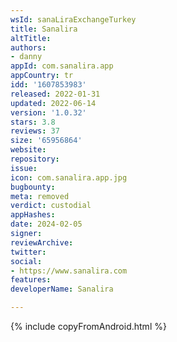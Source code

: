 ```yaml
---
wsId: sanaLiraExchangeTurkey
title: Sanalira
altTitle: 
authors:
- danny
appId: com.sanalira.app
appCountry: tr
idd: '1607853983'
released: 2022-01-31
updated: 2022-06-14
version: '1.0.32'
stars: 3.8
reviews: 37
size: '65956864'
website: 
repository: 
issue: 
icon: com.sanalira.app.jpg
bugbounty: 
meta: removed
verdict: custodial
appHashes: 
date: 2024-02-05
signer: 
reviewArchive: 
twitter: 
social:
- https://www.sanalira.com
features: 
developerName: Sanalira

---
```


{% include copyFromAndroid.html %}